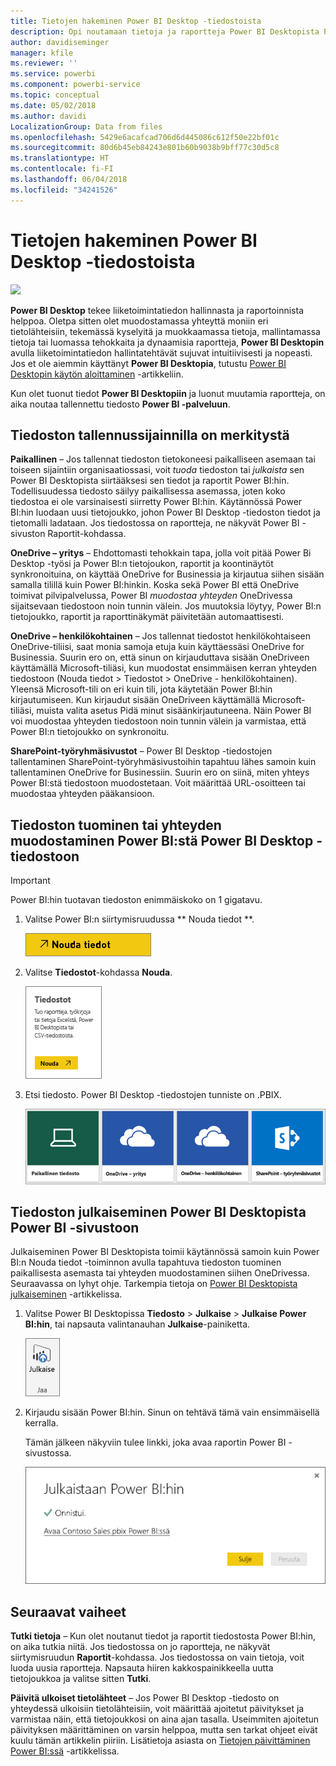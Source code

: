 ```yaml
---
title: Tietojen hakeminen Power BI Desktop -tiedostoista
description: Opi noutamaan tietoja ja raportteja Power BI Desktopista Power BI:hin
author: davidiseminger
manager: kfile
ms.reviewer: ''
ms.service: powerbi
ms.component: powerbi-service
ms.topic: conceptual
ms.date: 05/02/2018
ms.author: davidi
LocalizationGroup: Data from files
ms.openlocfilehash: 5429e6acafcad706d6d445086c612f50e22bf01c
ms.sourcegitcommit: 80d6b45eb84243e801b60b9038b9bff77c30d5c8
ms.translationtype: HT
ms.contentlocale: fi-FI
ms.lasthandoff: 06/04/2018
ms.locfileid: "34241526"
---
```

# <a name="get-data-from-power-bi-desktop-files"></a>Tietojen hakeminen Power BI Desktop -tiedostoista
![](media/service-desktop-files/pbid_file_icon.png)

**Power BI Desktop** tekee liiketoimintatiedon hallinnasta ja raportoinnista helppoa. Oletpa sitten olet muodostamassa yhteyttä moniin eri tietolähteisiin, tekemässä kyselyitä ja muokkaamassa tietoja, mallintamassa tietoja tai luomassa tehokkaita ja dynaamisia raportteja, **Power BI Desktopin** avulla liiketoimintatiedon hallintatehtävät sujuvat intuitiivisesti ja nopeasti. Jos et ole aiemmin käyttänyt **Power BI Desktopia**, tutustu [Power BI Desktopin käytön aloittaminen](desktop-getting-started.md) -artikkeliin.

Kun olet tuonut tiedot **Power BI Desktopiin** ja luonut muutamia raportteja, on aika noutaa tallennettu tiedosto **Power BI -palveluun**.

## <a name="where-your-file-is-saved-makes-a-difference"></a>Tiedoston tallennussijainnilla on merkitystä
**Paikallinen** – Jos tallennat tiedoston tietokoneesi paikalliseen asemaan tai toiseen sijaintiin organisaatiossasi, voit *tuoda* tiedoston tai *julkaista* sen Power BI Desktopista siirtääksesi sen tiedot ja raportit Power BI:hin. Todellisuudessa tiedosto säilyy paikallisessa asemassa, joten koko tiedostoa ei ole varsinaisesti siirretty Power BI:hin. Käytännössä Power BI:hin luodaan uusi tietojoukko, johon Power BI Desktop -tiedoston tiedot ja tietomalli ladataan. Jos tiedostossa on raportteja, ne näkyvät Power BI -sivuston Raportit-kohdassa.

**OneDrive – yritys** – Ehdottomasti tehokkain tapa, jolla voit pitää Power Bi Desktop -työsi ja Power BI:n tietojoukon, raportit ja koontinäytöt synkronoituina, on käyttää OneDrive for Businessia ja kirjautua siihen sisään samalla tilillä kuin Power BI:hinkin. Koska sekä Power BI että OneDrive toimivat pilvipalvelussa, Power BI *muodostaa yhteyden* OneDrivessa sijaitsevaan tiedostoon noin tunnin välein. Jos muutoksia löytyy, Power BI:n tietojoukko, raportit ja raporttinäkymät päivitetään automaattisesti.

**OneDrive – henkilökohtainen** – Jos tallennat tiedostot henkilökohtaiseen OneDrive-tiliisi, saat monia samoja etuja kuin käyttäessäsi OneDrive for Businessia. Suurin ero on, että sinun on kirjauduttava sisään OneDriveen käyttämällä Microsoft-tiliäsi, kun muodostat ensimmäisen kerran yhteyden tiedostoon (Nouda tiedot > Tiedostot > OneDrive - henkilökohtainen). Yleensä Microsoft-tili on eri kuin tili, jota käytetään Power BI:hin kirjautumiseen. Kun kirjaudut sisään OneDriveen käyttämällä Microsoft-tiliäsi, muista valita asetus Pidä minut sisäänkirjautuneena. Näin Power BI voi muodostaa yhteyden tiedostoon noin tunnin välein ja varmistaa, että Power BI:n tietojoukko on synkronoitu.

**SharePoint-työryhmäsivustot** – Power BI Desktop -tiedostojen tallentaminen SharePoint-työryhmäsivustoihin tapahtuu lähes samoin kuin tallentaminen OneDrive for Businessiin. Suurin ero on siinä, miten yhteys Power BI:stä tiedostoon muodostetaan. Voit määrittää URL-osoitteen tai muodostaa yhteyden pääkansioon.

## <a name="import-or-connect-to-a-power-bi-desktop-file-from-power-bi"></a>Tiedoston tuominen tai yhteyden muodostaminen Power BI:stä Power BI Desktop -tiedostoon
>[!IMPORTANT]
>Power BI:hin tuotavan tiedoston enimmäiskoko on 1 gigatavu.

1. Valitse Power BI:n siirtymisruudussa ** Nouda tiedot **.
   
   ![](media/service-desktop-files/pbid_get_data_button.png)
2. Valitse **Tiedostot**-kohdassa **Nouda**.
   
   ![](media/service-desktop-files/pbid_files_get.png)
3. Etsi tiedosto. Power BI Desktop -tiedostojen tunniste on .PBIX.
   
   ![](media/service-desktop-files/pbid_find_your_file.png)

## <a name="publish-a-file-from-power-bi-desktop-to-your-power-bi-site"></a>Tiedoston julkaiseminen Power BI Desktopista Power BI -sivustoon
Julkaiseminen Power BI Desktopista toimii käytännössä samoin kuin Power BI:n Nouda tiedot -toiminnon avulla tapahtuva tiedoston tuominen paikallisesta asemasta tai yhteyden muodostaminen siihen OneDrivessa.  Seuraavassa on lyhyt ohje. Tarkempia tietoja on [Power BI Desktopista julkaiseminen](desktop-upload-desktop-files.md) -artikkelissa.

1. Valitse Power BI Desktopissa **Tiedosto** > **Julkaise** > **Julkaise Power BI:hin**, tai napsauta valintanauhan **Julkaise**-painiketta.
   
   ![](media/service-desktop-files/pbid_publish.png)
2. Kirjaudu sisään Power BI:hin. Sinun on tehtävä tämä vain ensimmäisellä kerralla.
   
   Tämän jälkeen näkyviin tulee linkki, joka avaa raportin Power BI -sivustossa.
   
   ![](media/service-desktop-files/pbid_publishing.png)

## <a name="next-steps"></a>Seuraavat vaiheet
**Tutki tietoja** – Kun olet noutanut tiedot ja raportit tiedostosta Power BI:hin, on aika tutkia niitä. Jos tiedostossa on jo raportteja, ne näkyvät siirtymisruudun **Raportit**-kohdassa. Jos tiedostossa on vain tietoja, voit luoda uusia raportteja. Napsauta hiiren kakkospainikkeella uutta tietojoukkoa ja valitse sitten **Tutki**.

**Päivitä ulkoiset tietolähteet** – Jos Power BI Desktop -tiedosto on yhteydessä ulkoisiin tietolähteisiin, voit määrittää ajoitetut päivitykset ja varmistaa näin, että tietojoukkosi on aina ajan tasalla. Useimmiten ajoitetun päivityksen määrittäminen on varsin helppoa, mutta sen tarkat ohjeet eivät kuulu tämän artikkelin piiriin. Lisätietoja asiasta on [Tietojen päivittäminen Power BI:ssä](refresh-data.md) -artikkelissa.

